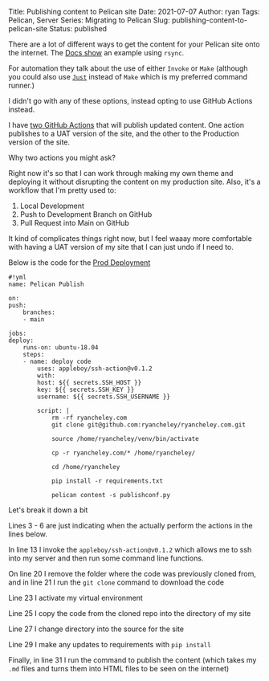 Title: Publishing content to Pelican site
Date: 2021-07-07
Author: ryan
Tags: Pelican, Server
Series: Migrating to Pelican
Slug: publishing-content-to-pelican-site
Status: published

There are a lot of different ways to get the content for your Pelican site onto the internet. The [Docs show](https://docs.getpelican.com/en/latest/publish.html) an example using `rsync`.

For automation they talk about the use of either `Invoke` or `Make` (although you could also use [`Just`](https://github.com/casey/just) instead of `Make` which is my preferred command runner.)

I didn't go with any of these options, instead opting to use GitHub Actions instead.

I have [two GitHub Actions](https://github.com/ryancheley/ryancheley.com/tree/main/.github/workflows) that will publish updated content. One action publishes to a UAT version of the site, and the other to the Production version of the site.

Why two actions you might ask?

Right now it's so that I can work through making my own theme and deploying it without disrupting the content on my production site. Also, it's a workflow that I'm pretty used to:

1. Local Development
2. Push to Development Branch on GitHub
3. Pull Request into Main on GitHub

It kind of complicates things right now, but I feel waaay more comfortable with having a UAT version of my site that I can just undo if I need to.

Below is the code for the [Prod Deployment](https://raw.githubusercontent.com/ryancheley/ryancheley.com/main/.github/workflows/publish.yml)

    #!yml
    name: Pelican Publish

    on:
    push:
        branches:
        - main

    jobs:
    deploy:
        runs-on: ubuntu-18.04
        steps:
        - name: deploy code
            uses: appleboy/ssh-action@v0.1.2
            with:
            host: ${{ secrets.SSH_HOST }}
            key: ${{ secrets.SSH_KEY }}
            username: ${{ secrets.SSH_USERNAME }}

            script: |
                rm -rf ryancheley.com
                git clone git@github.com:ryancheley/ryancheley.com.git

                source /home/ryancheley/venv/bin/activate

                cp -r ryancheley.com/* /home/ryancheley/

                cd /home/ryancheley

                pip install -r requirements.txt

                pelican content -s publishconf.py


Let's break it down a bit

Lines 3 - 6 are just indicating when the actually perform the actions in the lines below.

In line 13 I invoke the `appleboy/ssh-action@v0.1.2` which allows me to ssh into my server and then run some command line functions.

On line 20 I remove the folder where the code was previously cloned from, and in line 21 I run the `git clone` command to download the code

Line 23 I activate my virtual environment

Line 25 I copy the code from the cloned repo into the directory of my site

Line 27 I change directory into the source for the site

Line 29 I make any updates to requirements with `pip install`

Finally, in line 31 I run the command to publish the content (which takes my `.md` files and turns them into HTML files to be seen on the internet)
